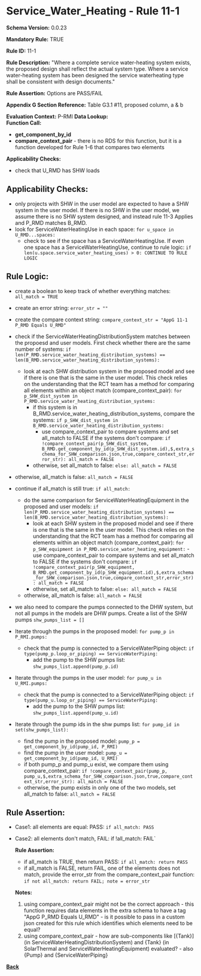 # Service_Water_Heating - Rule 11-1
**Schema Version:** 0.0.23  

**Mandatory Rule:** TRUE

**Rule ID:** 11-1

**Rule Description:** "Where a complete service water-heating system exists, the proposed design shall reflect the actual system type. Where a service water-heating system has been designed the service waterheating type shall be consistent with design documents."

**Rule Assertion:** Options are PASS/FAIL

**Appendix G Section Reference:** Table G3.1 #11, proposed column, a & b

**Evaluation Context:** P-RMI
**Data Lookup:**   
**Function Call:** 
- **get_component_by_id**
- **compare_context_pair** - there is no RDS for this function, but it is a function developed for Rule 1-6 that compares two elements

**Applicability Checks:**
- check that U_RMD has SHW loads

## Applicability Checks:
- only projects with SHW in the user model are expected to have a SHW system in the user model.  If there is no SHW in the user model, we assume there is no SHW system designed, and instead rule 11-3 Applies and P_RMD matches B_RMD.
- look for ServiceWaterHeatingUse in each space: `for u_space in U_RMD...spaces:`
    - check to see if the space has a ServiceWaterHeatingUse.  If even one space has a ServiceWaterHeatingUse, continue to rule logic: `if len(u.space.service_water_heating_uses) > 0: CONTINUE TO RULE LOGIC`

## Rule Logic: 
- create a boolean to keep track of whether everything matches: `all_match = TRUE`
- create an error string: `error_str = ""`
- create the compare context string: `compare_context_str = "AppG 11-1 P_RMD Equals U_RMD"`
- check if the ServiceWaterHeatingDistributionSystem matches between the propoesd and user models.  First check whether there are the same number of systems: `if len(P_RMD.service_water_heating_distribution_systems) == len(B_RMD.service_water_heating_distribution_systems):`
    - look at each SHW distribution system in the proposed model and see if there is one that is the same in the user model.  This check relies on the understanding that the RCT team has a method for comparing all elements within an object match (compare_context_pair): `for p_SHW_dist_system in P_RMD.service_water_heating_distribution_systems:`
        - if this system is in B_RMD.service_water_heating_distribution_systems, compare the systems: `if p_SHW_dist_system in B_RMD.service_water_heating_distribution_systems:`
            - use compare_context_pair to compare systems and set all_match to FALSE if the systems don't compare: `if !compare_context_pair(p_SHW_dist_system, B_RMD.get_component_by_id(p_SHW_dist_system.id),$,extra_schema_for_SHW_comparison.json,true,compare_context_str,error_str): all_match = FALSE`
        - otherwise, set all_match to false: `else: all_match = FALSE`
- otherwise, all_match is false: `all_match = FALSE`
- continue if all_match is still true: `if all_match:`
    - do the same comparison for ServiceWaterHeatingEquipment in the proposed and user models: `if len(P_RMD.service_water_heating_distribution_systems) == len(B_RMD.service_water_heating_distribution_systems):`
        - look at each SHW system in the proposed model and see if there is one that is the same in the user model.  This check relies on the understanding that the RCT team has a method for comparing all elements within an object match (compare_context_pair): `for p_SHW_equipment in P_RMD.service_water_heating_equipment:`
              - use compare_context_pair to compare systems and set all_match to FALSE if the systems don't compare: `if !compare_context_pair(p_SHW_equipment, B_RMD.get_component_by_id(p_SHW_equipment.id),$,extra_schema_for_SHW_comparison.json,true,compare_context_str,error_str): all_match = FALSE`
        - otherwise, set all_match to false: `else: all_match = FALSE`
    - otherwise, all_match is false: `all_match = FALSE`
 
- we also need to compare the pumps connected to the DHW system, but not all pumps in the models are DHW pumps.  Create a list of the SHW pumps `shw_pumps_list = []`
- Iterate through the pumps in the proposed model: `for pump_p in P_RMI.pumps:`
    - check that the pump is connected to a ServiceWaterPiping object: `if type(pump_p.loop_or_piping) == ServiceWaterPiping:`
        - add the pump to the SHW pumps list: `shw_pumps_list.append(pump_p.id)`
- Iterate through the pumps in the user model: `for pump_u in U_RMI.pumps:`
    - check that the pump is connected to a ServiceWaterPiping object: `if type(pump_u.loop_or_piping) == ServiceWaterPiping:`
        - add the pump to the SHW pumps list: `shw_pumps_list.append(pump_u.id)`
- Iterate through the pump ids in the shw pumps list: `for pump_id in set(shw_pumps_list):`
    - find the pump in the proposed model: `pump_p = get_component_by_id(pump_id, P_RMI)`
    - find the pump in the user model: `pump_u = get_component_by_id(pump_id, U_RMI)`
    - if both pump_p and pump_u exist, we compare them using compare_context_pair: `if !compare_context_pair(pump_p, pump_u,$,extra_schema_for_SHW_comparison.json,true,compare_context_str,error_str): all_match = FALSE`
    - otherwise, the pump exists in only one of the two models, set all_match to false: `all_match = FALSE`

## Rule Assertion: 
- Case1: all elements are equal: PASS: `if all_match: PASS`
- Case2: all elements don't match, FAIL: if !all_match: FAIL`




  **Rule Assertion:**
  - if all_match is TRUE, then return PASS: `if all_match: return PASS`
  - if all_match is FALSE, return FAIL, one of the elements does not match, provide the error_str from the compare_context_pair function: `if not all_match: return FAIL; note = error_str`
  
  
  **Notes:**
  1.  using compare_context_pair might not be the correct approach - this function requires data elements in the extra schema to have a tag "AppG P_RMD Equals U_RMD" - is it possible to pass in a custom json created for this rule which identifies which elements need to be equal?
  2.  using compare_context_pair - how are sub-components like [{Tank}] (in ServiceWaterHeatingDistributionSystem) and {Tank} (in SolarThermal and ServiceWaterHeatingEquipment) evaluated? - also {Pump} and {ServiceWaterPiping}

**[Back](../_toc.md)**
